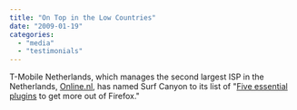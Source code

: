 ```yaml
---
title: "On Top in the Low Countries"
date: "2009-01-19"
categories: 
  - "media"
  - "testimonials"
---
```


T-Mobile Netherlands, which manages the second largest ISP in the Netherlands, [Online.nl](http://www.online.nl), has named Surf Canyon to its list of "[Five essential plugins](http://www.online.nl/tips-tricks/praktisch/firefox-plugins-09012009-mk.html) to get more out of Firefox."
